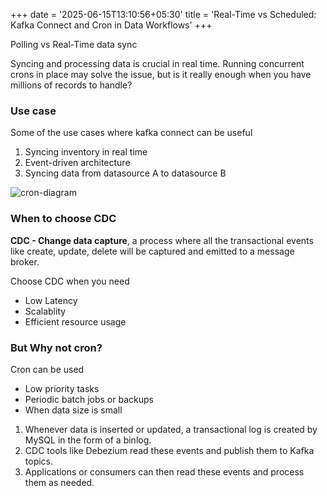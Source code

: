 +++
date = '2025-06-15T13:10:56+05:30'
title = 'Real-Time vs Scheduled: Kafka Connect and Cron in Data Workflows'
+++

Polling vs Real-Time data sync

Syncing and processing data is crucial in real time. Running concurrent crons in place may solve the issue, but is it really enough when you have millions of records to handle?

### Use case
Some of the use cases where kafka connect can be useful
1. Syncing inventory in real time 
2. Event-driven architecture
3. Syncing data from datasource A to datasource B 

![cron-diagram](/cdc-block-diagram.drawio.svg)

### When to choose CDC

<strong> CDC - Change data capture</strong>, a process where all the transactional events like create, update, delete will be captured and emitted to a message broker.

Choose CDC when you need
- Low Latency
- Scalablity
- Efficient resource usage

### But Why not cron?
Cron can be used 
- Low priority tasks
- Periodic batch jobs or backups
- When data size is small

1. Whenever data is inserted or updated, a transactional log is created by MySQL in the form of a binlog.
2. CDC tools like Debezium read these events and publish them to Kafka topics.
3. Applications or consumers can then read these events and process them as needed.